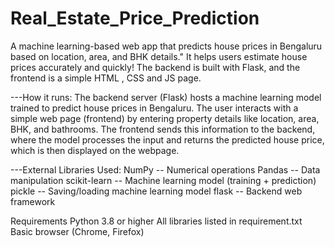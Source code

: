 # Real_Estate_Price_Prediction
A machine learning-based web app that predicts house prices in Bengaluru based on location, area, and BHK details."
It helps users estimate house prices accurately and quickly!
The backend is built with Flask, and the frontend is a simple HTML , CSS and JS page.

---How it runs:
The backend server (Flask) hosts a machine learning model trained to predict house prices in Bengaluru.
The user interacts with a simple web page (frontend) by entering property details like location, area, BHK, and bathrooms.
The frontend sends this information to the backend, where the model processes the input and returns the predicted house price, which is then displayed on the webpage.

---External Libraries Used:
NumPy	-- Numerical operations
Pandas -- Data manipulation
scikit-learn	-- Machine learning model (training + prediction)
pickle	-- Saving/loading machine learning model
flask -- Backend web framework

Requirements
Python 3.8 or higher
All libraries listed in requirement.txt
Basic browser (Chrome, Firefox)
